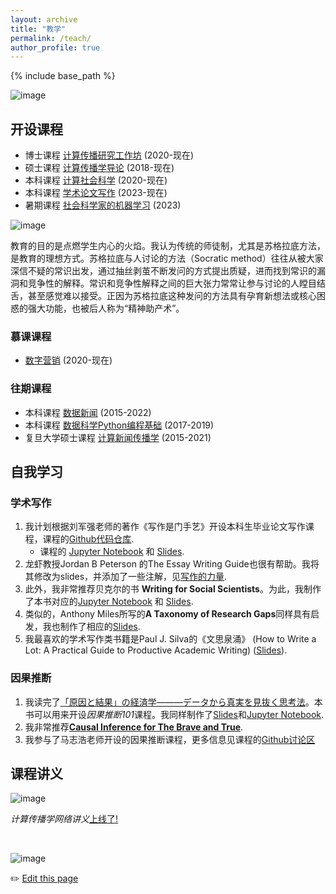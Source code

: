```yaml
---
layout: archive
title: "教学"
permalink: /teach/
author_profile: true
---
```


{% include base_path %}

![image](https://github.com/chengjun/zh/assets/543384/52fb59c7-564e-4e63-8272-bdbf0cd37768)



## 开设课程
- 博士课程 [计算传播研究工作坊](https://github.com/socrateslab/workshop/discussions) (2020-现在)
- 硕士课程 [计算传播学导论](https://github.com/chengjun/mybook/discussions) (2018-现在)
- 本科课程 [计算社会科学](https://github.com/SocratesAcademy/css/) (2020-现在)
- 本科课程 [学术论文写作](https://github.com/SocratesAcademy/craft/) (2023-现在)
- 暑期课程 [社会科学家的机器学习](https://github.com/computational-class/machine-learning) (2023)

![image](https://github.com/chengjun/zh/assets/543384/86c607b6-c2e2-489c-b7d6-a4d56d3b0a04)

教育的目的是点燃学生内心的火焰。我认为传统的师徒制，尤其是苏格拉底方法，是教育的理想方式。苏格拉底与人讨论的方法（Socratic method）往往从被大家深信不疑的常识出发，通过抽丝剥茧不断发问的方式提出质疑，进而找到常识的漏洞和竞争性的解释。常识和竞争性解释之间的巨大张力常常让参与讨论的人瞠目结舌，甚至感觉难以接受。正因为苏格拉底这种发问的方法具有孕育新想法或核心困惑的强大功能，也被后人称为“精神助产术”。

### 慕课课程 
- [数字营销](https://www.icourse163.org/course/20201232-1462060162) (2020-现在)

### 往期课程
- 本科课程 [数据新闻](https://github.com/data-journalism/data-journalism.github.io/discussions) (2015-2022)
- 本科课程 [数据科学Python编程基础](https://github.com/socratesacademy/datascience/) (2017-2019)
- 复旦大学硕士课程 [计算新闻传播学](https://github.com/computational-class/cjc/) (2015-2021)

## 自我学习

### 学术写作

1. 我计划根据刘军强老师的著作《写作是门手艺》开设本科生毕业论文写作课程，课程的[Github代码仓库](https://github.com/SocratesAcademy/craft). 
   - 课程的 [Jupyter Notebook](https://nbviewer.jupyter.org/github/SocratesAcademy/craft/blob/main/The-Craft-of-Writing.ipynb?flush_cache=true) 和 [Slides](https://nbviewer.jupyter.org/format/slides/github/SocratesAcademy/craft/blob/main/The-Craft-of-Writing.ipynb#/). 
1. 龙虾教授Jordan B Peterson 的The Essay Writing Guide也很有帮助。我将其修改为slides，并添加了一些注解，见[写作的力量](https://computational-communication.com/workshop/notebook/Essay%20Writing%20Guide.slides.html#/). 
1. 此外，我非常推荐贝克尔的书 **Writing for Social Scientists**。为此，我制作了本书对应的[Jupyter Notebook](https://nbviewer.org/github/SocratesAcademy/tricks/blob/main/Writing4SocialScientists.ipynb) 和 [Slides](https://nbviewer.jupyter.org/format/slides/github/SocratesAcademy/tricks/blob/main/Writing4SocialScientists.ipynb#/). 
1. 类似的，Anthony Miles所写的**A Taxonomy of Research Gaps**同样具有启发，我也制作了相应的[Slides](https://nbviewer.jupyter.org/format/slides/github/SocratesAcademy/craft/blob/main/WritingResearchGaps.ipynb#/).
2. 我最喜欢的学术写作类书籍是Paul J. Silva的《文思泉涌》 (How to Write a Lot: A Practical Guide to Productive Academic Writing) ([Slides](https://socratesacademy.github.io/craft/how-to-write-a-lot-2023.slides.html#/)).

### 因果推断
1. 我读完了[「原因と結果」の経済学―――データから真実を見抜く思考法](https://www.amazon.co.jp/%E3%80%8C%E5%8E%9F%E5%9B%A0%E3%81%A8%E7%B5%90%E6%9E%9C%E3%80%8D%E3%81%AE%E7%B5%8C%E6%B8%88%E5%AD%A6%E2%80%95%E2%80%95%E2%80%95%E3%83%87%E3%83%BC%E3%82%BF%E3%81%8B%E3%82%89%E7%9C%9F%E5%AE%9F%E3%82%92%E8%A6%8B%E6%8A%9C%E3%81%8F%E6%80%9D%E8%80%83%E6%B3%95-%E4%B8%AD%E5%AE%A4%E7%89%A7%E5%AD%90/dp/447803947X)。本书可以用来开设*因果推断101*课程。我同样制作了[Slides](https://nbviewer.org/format/slides/github/socrateslab/causal101/blob/main/causal101.ipynb#/)和[Jupyter Notebook](https://nbviewer.org/github/socrateslab/causal101/blob/main/causal101.ipynb). 
2. 我非常推荐[**Causal Inference for The Brave and True**](https://matheusfacure.github.io/python-causality-handbook/landing-page.html).
3. 我参与了马志浩老师开设的因果推断课程，更多信息见课程的[Github讨论区](https://github.com/socrateslab/causal101/discussions)


## 课程讲义

![image](https://user-images.githubusercontent.com/543384/192228622-773f55fe-6379-40fa-9585-cb1df525322b.png)


*计算传播学网络讲义*[上线了!](https://chengjun.github.io/mybook) 

<br>

![image](https://user-images.githubusercontent.com/543384/192227995-fdb3a693-2f68-4dc4-b9bd-06053066322f.png)


✏️ [Edit this page](https://github.com/{{site.repository}}edit/gh-pages/_pages/teach.md)


